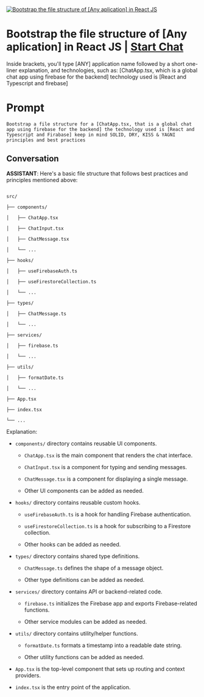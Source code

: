 
[![Bootstrap the file structure of [Any aplication] in React JS](https://flow-prompt-covers.s3.us-west-1.amazonaws.com/icon/vintage/vint_2.png)](https://gptcall.net/chat.html?data=%7B%22contact%22%3A%7B%22id%22%3A%222khVd22NaKG39849JbCdb%22%2C%22flow%22%3Atrue%7D%7D)
# Bootstrap the file structure of [Any aplication] in React JS | [Start Chat](https://gptcall.net/chat.html?data=%7B%22contact%22%3A%7B%22id%22%3A%222khVd22NaKG39849JbCdb%22%2C%22flow%22%3Atrue%7D%7D)
Inside brackets, you'll type [ANY] application name followed by a short one-liner explanation, and technologies, such as: [ChatApp.tsx, which is a global chat app using firebase for the backend] technology used is [React and Typescript and firebase]

# Prompt

```
Bootstrap a file structure for a [ChatApp.tsx, that is a global chat app using firebase for the backend] the technology used is [React and Typescript and Firabase] keep in mind SOLID, DRY, KISS & YAGNI principles and best practices
```

## Conversation

**ASSISTANT**: Here's a basic file structure that follows best practices and principles mentioned above:



```

src/

├── components/

│   ├── ChatApp.tsx

│   ├── ChatInput.tsx

│   ├── ChatMessage.tsx

│   └── ...

├── hooks/

│   ├── useFirebaseAuth.ts

│   ├── useFirestoreCollection.ts

│   └── ...

├── types/

│   ├── ChatMessage.ts

│   └── ...

├── services/

│   ├── firebase.ts

│   └── ...

├── utils/

│   ├── formatDate.ts

│   └── ...

├── App.tsx

├── index.tsx

└── ...

```



Explanation:



- `components/` directory contains reusable UI components.

  - `ChatApp.tsx` is the main component that renders the chat interface.

  - `ChatInput.tsx` is a component for typing and sending messages.

  - `ChatMessage.tsx` is a component for displaying a single message.

  - Other UI components can be added as needed.



- `hooks/` directory contains reusable custom hooks.

  - `useFirebaseAuth.ts` is a hook for handling Firebase authentication.

  - `useFirestoreCollection.ts` is a hook for subscribing to a Firestore collection.

  - Other hooks can be added as needed.



- `types/` directory contains shared type definitions.

  - `ChatMessage.ts` defines the shape of a message object.

  - Other type definitions can be added as needed.



- `services/` directory contains API or backend-related code.

  - `firebase.ts` initializes the Firebase app and exports Firebase-related functions.

  - Other service modules can be added as needed.



- `utils/` directory contains utility/helper functions.

  - `formatDate.ts` formats a timestamp into a readable date string.

  - Other utility functions can be added as needed.



- `App.tsx` is the top-level component that sets up routing and context providers.

- `index.tsx` is the entry point of the application.


